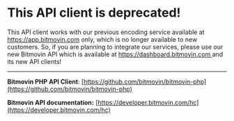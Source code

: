 # This API client is deprecated!
This API client works with our previous encoding service available at https://app.bitmovin.com only, which is no longer available to new customers. So, if you are planning to integrate our services, please use our new Bitmovin API which is available at [https://dashboard.bitmovin.com ](https://dashboard.bitmovin.com) and its new API clients!

---

**Bitmovin PHP API Client**: [https://github.com/bitmovin/bitmovin-php](https://github.com/bitmovin/bitmovin-php) 

**Bitmovin API documentation:** [https://developer.bitmovin.com/hc](https://developer.bitmovin.com/hc) 